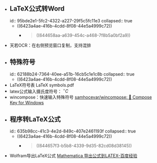 - ## LaTeX公式转Word
  id:: 95bde2e1-5fc2-4322-a227-29f5c5fc11e3
  collapsed:: true
	- ((6423a4ae-416b-4cdd-8f08-44e5a4999c72))
		- >((644658aa-a639-454c-a468-7f8b5a0bf2a9))
- 天若OCR：在右侧预览窗口复制，支持混排
- ## 特殊符号
  id:: 62188b24-7364-40ee-a51b-16cb5c1e1c8b
  collapsed:: true
	- ((6423a4ae-416b-4cdd-8f08-44e5a4999c72))
- LaTeX符号表 LaTeX symbols.pdf
- latex公式输入摄氏度符号： $^{\circ}C$
- wincompose：快速输入特殊符号 [samhocevar/wincompose: 🔣 Compose Key for Windows](https://github.com/samhocevar/wincompose)
- ## 程序转LaTeX公式
  id:: 635b98cc-41c3-4e2d-849c-407e2461193f
  collapsed:: true
	- ((6423a4ae-416b-4cdd-8f08-44e5a4999c72))
		- > ((644657f3-b5b8-4339-9d35-82cd08d38145))
- Wolfram导出LaTeX公式 [Mathematica 导出公式到LATEX-百度经验](https://jingyan.baidu.com/article/d8072ac4b7cfcaec95cefd2b.html)